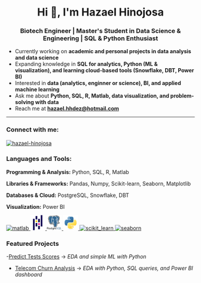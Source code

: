 <h1 align="center">Hi 👋, I'm Hazael Hinojosa</h1>
<h3 align="center">Biotech Engineer | Master's Student in Data Science & Engineering | SQL & Python Enthusiast</h3>

- Currently working on **academic and personal projects in data analysis and data science**  
- Expanding knowledge in **SQL for analytics, Python (ML & visualization), and learning cloud-based tools (Snowflake, DBT, Power BI)**  
- Interested in **data (analytics, enginner or science), BI, and applied machine learning**  
- Ask me about **Python, SQL, R, Matlab, data visualization, and problem-solving with data**  
- Reach me at **hazael.hhdez@hotmail.com**

---

<h3 align="left"> Connect with me:</h3>
<p align="left">
<a href="https://www.linkedin.com/in/hazael-hinojosa/" target="blank">
  <img align="center" src="https://raw.githubusercontent.com/rahuldkjain/github-profile-readme-generator/master/src/images/icons/Social/linked-in-alt.svg" alt="hazael-hinojosa" height="30" width="40" />
</a>
</p>

<h3 align="left">Languages and Tools:</h3>

**Programming & Analysis:** Python, SQL, R, Matlab 

**Libraries & Frameworks:** Pandas, Numpy, Scikit-learn, Seaborn, Matplotlib  

**Databases & Cloud:** PostgreSQL, Snowflake, DBT  

**Visualization:** Power BI  

<p align="left"> <a href="https://www.mathworks.com/" target="_blank" rel="noreferrer"> <img src="https://upload.wikimedia.org/wikipedia/commons/2/21/Matlab_Logo.png" alt="matlab" width="40" height="40"/> </a> <a href="https://pandas.pydata.org/" target="_blank" rel="noreferrer"> <img src="https://raw.githubusercontent.com/devicons/devicon/2ae2a900d2f041da66e950e4d48052658d850630/icons/pandas/pandas-original.svg" alt="pandas" width="40" height="40"/> </a> <a href="https://www.postgresql.org" target="_blank" rel="noreferrer"> <img src="https://raw.githubusercontent.com/devicons/devicon/master/icons/postgresql/postgresql-original-wordmark.svg" alt="postgresql" width="40" height="40"/> </a> <a href="https://www.python.org" target="_blank" rel="noreferrer"> <img src="https://raw.githubusercontent.com/devicons/devicon/master/icons/python/python-original.svg" alt="python" width="40" height="40"/> </a> <a href="https://scikit-learn.org/" target="_blank" rel="noreferrer"> <img src="https://upload.wikimedia.org/wikipedia/commons/0/05/Scikit_learn_logo_small.svg" alt="scikit_learn" width="40" height="40"/> </a> <a href="https://seaborn.pydata.org/" target="_blank" rel="noreferrer"> <img src="https://seaborn.pydata.org/_images/logo-mark-lightbg.svg" alt="seaborn" width="40" height="40"/> </a> </p>


<h3> Featured Projects</h3>

-[Predict Tests Scores](https://github.com/Hazael2611/PredictTestsScores)  → *EDA and simple ML with Python*
- [Telecom Churn Analysis](https://github.com/Hazael2611/Python-sql-Bi) → *EDA with Python, SQL queries, and Power BI dashboard*  


